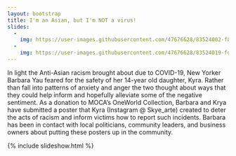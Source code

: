 ```yaml
---
layout: bootstrap
title: I'm an Asian, but I'm NOT a virus!
slides:
  -
    img: https://user-images.githubusercontent.com/47676628/83524002-f895fd00-a4b0-11ea-8643-de550623f19a.jpg
  -
    img: https://user-images.githubusercontent.com/47676628/83524019-fd5ab100-a4b0-11ea-8304-26dddd70b24b.jpg
---
```


In light the Anti-Asian racism brought about due to COVID-19, New Yorker Barbara Yau feared for the safety of her 14-year old daughter, Kyra.  Rather than fall into patterns of anxiety and anger the two thought about ways that they could help inform and hopefully alleviate some of the negative sentiment.  As a donation to MOCA’s OneWorld Collection, Barbara and Krya have submitted a poster that Kyra (Instagram @ Skye_arte) created to deter the acts of racism and inform victims how to report such incidents.  Barbara has been in contact with local politicians, community leaders, and business owners about putting these posters up in the community.

{% include slideshow.html %}



